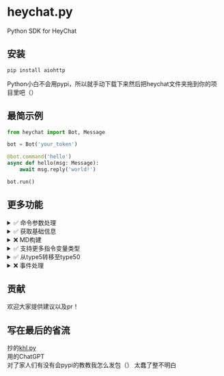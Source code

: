 # heychat.py
Python SDK for HeyChat

## 安装
```shell
pip install aiohttp
```

Python小白不会用pypi，所以就手动下载下来然后把heychat文件夹拖到你的项目里吧（）

## 最简示例

```python
from heychat import Bot, Message

bot = Bot('your_token')

@bot.command('hello')
async def hello(msg: Message):
    await msg.reply('world!')

bot.run()
```

## 更多功能
<details>
    <summary> ✅ 命令参数处理</summary>

    from heychat import Bot, Message
    from random import randint
    
    bot = Bot('your_token')

    @bot.command('roll')
    async def hello(msg: Message,max_num):
        # 需先前往小黑盒开发平台为注册指令添加变量
        # 如果没有添加变量单纯输入 /roll 100 也可解析
        max_num = int(max_num)
        await msg.reply(f"你掷出了{randint(1,max_num)}")

    bot.run()

</details>
<details>
    <summary> ✅ 获取基础信息</summary>

    from heychat import Bot, Message

    bot = Bot('your_token')

    @bot.on_message()
    async def on_message(msg: Message):
        # 用户
        print(msg.author.username) # 用户名
        print(msg.author.nickname) # 房间昵称
        print(msg.author.id)       # 用户ID
    
        # 消息
        print(msg.content)         # 消息内容
        print(msg.msg_timestamp)   # 消息时间戳
        
        # 房间
        print(msg.ctx.guild.id)    # 房间ID
        print(msg.ctx.guild.name)  # 房间名
        
        # 频道
        print(msg.ctx.channel.id)  # 频道ID
        print(msg.ctx.channel.name)# 频道名
        

    bot.run()

</details>
<details>
    <summary> ❌ MD构建</summary>
    
    import MDMessage
    @bot.on_message()
    async def on_message(msg: Message):

        md_msg = MDMessage()
        MDMessage.apeend("这是一段文字")
        MDMessage.append(Element.TEXT("这也是一段文字"))
        MDMessage.append(Element.MENTION("1234567890")) # @
        MDMessage.append(Element.IMG("./file.png | BINARY | url"))

        # or
        
        md_msg = MDMessage("这是一段文字",
                            Element.TEXT("这也是一段文字"),
                            Element.IMG("https://example.com/img.png"),
                            Element.MENTION("1234567890"))
        

        await msg.reply(md_msg)

</details>


<details>
    <summary> ✅ 支持更多指令变量类型</summary>

    已经看了，觉得不需要适配现在的够用了，如果有具体需求欢迎提出

</details>


<details>
    <summary> ✅ 从type5转移至type50</summary>

    （划掉）等什么时候官方把type5删了再写（划掉）已经写了


</details>
<details>
    <summary> ❌ 事件处理</summary>

    @bot.on_event(EventType.JOIN_GUILD)
    async def on_join_guild(event: JoinGuildEvent):
        pass

</details>

## 贡献
欢迎大家提供建议以及pr！


## 写在最后的省流
抄的[khl.py](https://github.com/TWT233/khl.py)  
用的ChatGPT  
对了家人们有没有会pypi的教教我怎么发包（） 太蠢了整不明白


